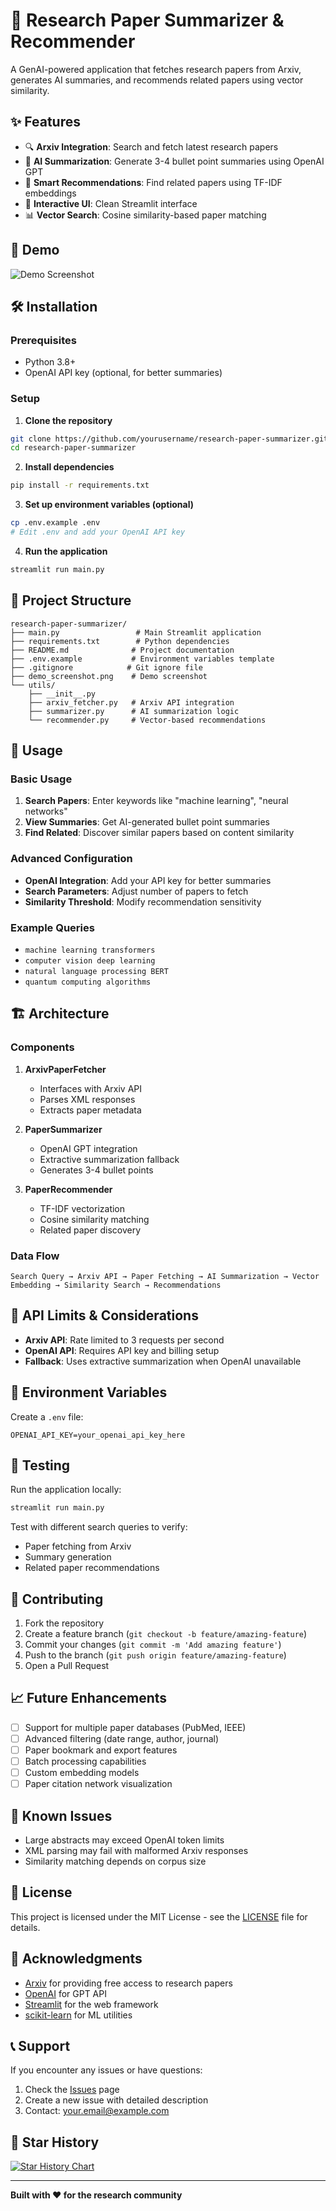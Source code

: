 # 📄 Research Paper Summarizer & Recommender

A GenAI-powered application that fetches research papers from Arxiv, generates AI summaries, and recommends related papers using vector similarity.

## ✨ Features

- 🔍 **Arxiv Integration**: Search and fetch latest research papers
- 🤖 **AI Summarization**: Generate 3-4 bullet point summaries using OpenAI GPT
- 🔗 **Smart Recommendations**: Find related papers using TF-IDF embeddings
- 🎨 **Interactive UI**: Clean Streamlit interface
- 📊 **Vector Search**: Cosine similarity-based paper matching

## 🚀 Demo

![Demo Screenshot](demo_screenshot.png)

## 🛠️ Installation

### Prerequisites
- Python 3.8+
- OpenAI API key (optional, for better summaries)

### Setup

1. **Clone the repository**
```bash
git clone https://github.com/yourusername/research-paper-summarizer.git
cd research-paper-summarizer
```

2. **Install dependencies**
```bash
pip install -r requirements.txt
```

3. **Set up environment variables (optional)**
```bash
cp .env.example .env
# Edit .env and add your OpenAI API key
```

4. **Run the application**
```bash
streamlit run main.py
```

## 📁 Project Structure

```
research-paper-summarizer/
├── main.py                 # Main Streamlit application
├── requirements.txt        # Python dependencies
├── README.md              # Project documentation
├── .env.example           # Environment variables template
├── .gitignore            # Git ignore file
├── demo_screenshot.png    # Demo screenshot
└── utils/
    ├── __init__.py
    ├── arxiv_fetcher.py   # Arxiv API integration
    ├── summarizer.py      # AI summarization logic
    └── recommender.py     # Vector-based recommendations
```

## 🔧 Usage

### Basic Usage

1. **Search Papers**: Enter keywords like "machine learning", "neural networks"
2. **View Summaries**: Get AI-generated bullet point summaries
3. **Find Related**: Discover similar papers based on content similarity

### Advanced Configuration

- **OpenAI Integration**: Add your API key for better summaries
- **Search Parameters**: Adjust number of papers to fetch
- **Similarity Threshold**: Modify recommendation sensitivity

### Example Queries

- `machine learning transformers`
- `computer vision deep learning`
- `natural language processing BERT`
- `quantum computing algorithms`

## 🏗️ Architecture

### Components

1. **ArxivPaperFetcher**
   - Interfaces with Arxiv API
   - Parses XML responses
   - Extracts paper metadata

2. **PaperSummarizer**
   - OpenAI GPT integration
   - Extractive summarization fallback
   - Generates 3-4 bullet points

3. **PaperRecommender**
   - TF-IDF vectorization
   - Cosine similarity matching
   - Related paper discovery

### Data Flow

```
Search Query → Arxiv API → Paper Fetching → AI Summarization → Vector Embedding → Similarity Search → Recommendations
```

## 🚦 API Limits & Considerations

- **Arxiv API**: Rate limited to 3 requests per second
- **OpenAI API**: Requires API key and billing setup
- **Fallback**: Uses extractive summarization when OpenAI unavailable

## 🔑 Environment Variables

Create a `.env` file:

```env
OPENAI_API_KEY=your_openai_api_key_here
```

## 🧪 Testing

Run the application locally:

```bash
streamlit run main.py
```

Test with different search queries to verify:
- Paper fetching from Arxiv
- Summary generation
- Related paper recommendations

## 🤝 Contributing

1. Fork the repository
2. Create a feature branch (`git checkout -b feature/amazing-feature`)
3. Commit your changes (`git commit -m 'Add amazing feature'`)
4. Push to the branch (`git push origin feature/amazing-feature`)
5. Open a Pull Request

## 📈 Future Enhancements

- [ ] Support for multiple paper databases (PubMed, IEEE)
- [ ] Advanced filtering (date range, author, journal)
- [ ] Paper bookmark and export features
- [ ] Batch processing capabilities
- [ ] Custom embedding models
- [ ] Paper citation network visualization

## 🐛 Known Issues

- Large abstracts may exceed OpenAI token limits
- XML parsing may fail with malformed Arxiv responses
- Similarity matching depends on corpus size

## 📄 License

This project is licensed under the MIT License - see the [LICENSE](LICENSE) file for details.

## 🙏 Acknowledgments

- [Arxiv](https://arxiv.org/) for providing free access to research papers
- [OpenAI](https://openai.com/) for GPT API
- [Streamlit](https://streamlit.io/) for the web framework
- [scikit-learn](https://scikit-learn.org/) for ML utilities

## 📞 Support

If you encounter any issues or have questions:

1. Check the [Issues](https://github.com/yourusername/research-paper-summarizer/issues) page
2. Create a new issue with detailed description
3. Contact: your.email@example.com

## 🌟 Star History

[![Star History Chart](https://api.star-history.com/svg?repos=yourusername/research-paper-summarizer&type=Date)](https://star-history.com/#yourusername/research-paper-summarizer&Date)

---

**Built with ❤️ for the research community**